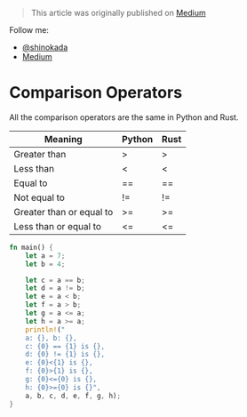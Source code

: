 > This article was originally published on [Medium](https://towardsdatascience.com/a-comprehensive-tutorial-to-rust-operators-for-beginners-11554b2c64d4)

Follow me:
- [@shinokada](https://twitter.com/shinokada)
- [Medium](https://medium.com/@shinichiokada)


# Comparison Operators

All the comparison operators are the same in Python and Rust.

| Meaning                  | Python | Rust |
| ------------------------ | ------ | ---- |
| Greater than             | >      | >    |
| Less than                | <      | <    |
| Equal to                 | ==     | ==   |
| Not equal to             | !=     | !=   |
| Greater than or equal to | >=     | >=   |
| Less than or equal to    | <=     | <=   |


```rust runnable
fn main() {
    let a = 7;
    let b = 4;

    let c = a == b; 
    let d = a != b; 
    let e = a < b; 
    let f = a > b; 
    let g = a <= a;
    let h = a >= a;
    println!("
    a: {}, b: {}, 
    c: {0} == {1} is {}, 
    d: {0} != {1} is {}, 
    e: {0}<{1} is {}, 
    f: {0}>{1} is {}, 
    g: {0}<={0} is {}, 
    h: {0}>={0} is {}", 
    a, b, c, d, e, f, g, h);
}
```